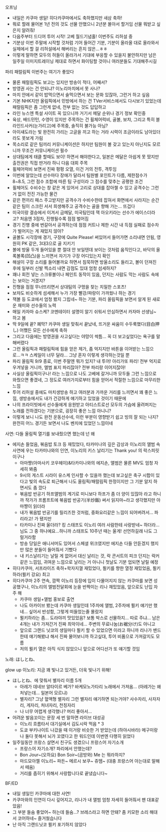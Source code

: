 오프닝

- 내일은 카쿠마 생일! 히다카쿠마에서도 축하했지만 새삼 축하!
- 뭐로 할래 물어본 1년 전의 것도 선물 안했으니 2년분 몰아서 할거임 선물 뭐받고 싶은지 알려줘!
- 다음주부터 드디어 투어 시작! 고베 월드기념홀! 이번주도 리허설 중
- 기분상 이번 주말에 시작할 것처럼 기어 들어간 기분, 기분이 올라올 대로 올라와서 실제에서 할 걸 리허설에서 해버리는 흔치 않은...ㅎㅎ
- 이렇게 말하면 모두의 허들이 올라가서 기대에 부응할 수 있을지 불안하지만 남은 일주일 이미지트레이닝 제대로 하면서 화이팅할 것이니 여러분들도 기대해주시길

파리 패럴림픽 이번주는 여기가 좋았다
- 물론 패럴림픽도 보고는 있지만 방송이 적다, 어째서?
- 방영권 사는 건 안되냐? 이노리마치에서 못 사나?
- 마치 안에서 같이 밥먹으면서 술먹으면서 보는 문화 있잖아, 그런거 하고 싶음
- 기본 NHK지만 올림픽에서 민방에서 하는 건 TVer서비스에서도 다시보기 있었는데 패럴림픽은 좀 그런게 없네, 전부 없는 것도 답답하고
- 라인 뉴스엔 특설 사이트 꼭 있으니까 거기서 메달 순위나 경기 정보 확인중
- 육상, 배드민턴, 수영이 있지만 주목하는 건 휠체어럭비, 골볼, 보챠, 그리고 특히 블라인드사커(눈가리고)에 주목중, 솔직히 불가능 아님?
- 아이섀도라는 빛 완전히 가리는 고글을 끼고 하는 거라 시력이 조금이라도 남아있더라도 못보게 가림
- 목소리로 같은 팀끼리 커뮤니케이션은 하지만 팀원이 볼 갖고 있는지 아닌지도 모르니까 무조건 커뮤니케이션 필수
- 상대팀에게 태클 할때도 보이! 하면서 해야한다고, 일본은 메달은 아쉽게 못 땄지만 출전권은 직접 딴거라 하니 다음 대회 주목
- 휠체어럭비 보면서 진짜 펑펑 오열, 이건 거의 전투, 격투임
- 이번에 알았는데 선수마다 장애가 달라서 팀원별 포인트가 다름, 제한점수가 8~8.5, 그런 점수 조합에 따른 팀 구성이라 그 점수를 맞추는 공평한 조건
- 휠체어도 수비수는 창 같은 게 있어서 고리로 상대를 잡아챌 수 있고 공격수는 그런거 없이 전진 가능한 물건
- 같은 편끼리 패스 주고받지만 공격수가 수비수한테 잡혀서 화면에서 사라지는 순간 같은 팀이 스크린 서서 희생해주고 공격수는 골을 향해 가는... 뜨겁다
- 미국이랑 결승에서 이겨서 금메달, 미국팀인데 잭 아오키라는 선수가 에이스더라고? 처음엔 3점차, 진행될수록 점점 벌어짐
- 경기 진행 중에 번갈아서 공격하는데 점점 커트나 제한 시간 내 득점 실패로 점수차가 벌어지는 게 재밌지 않아?
- 골볼도 시각장애 경기, 구장에 Quite Please! 써있어서 들어가면 소리내면 안됨, 영원히 PK 같은, 3대3으로 골 지키기
- 볼에 방울 두개 들어있을 뿐 절대 안 보일텐데 보이는 것처럼 움직인다고, 바닥의 올록볼록(凹凸)을 느끼면서 자기가 구장 어디있는지 확인
- 해설이 구장 소리를 들어볼까요 하면서 침묵하면 방울소리도 들리고, 볼이 던져진 후에 일부러 신발 찍소리 내면 감점도 있대 엄청 섬세하지?
- 꽤나 회전 넣는 스크류볼이나 페인트 동작이 있음, 던지는 사람도 막는 사람도 속에는 보이는 거겠지?
- 진형을 점점 무너뜨리면서 상대팀의 구멍을 찾는 치밀한 스포츠!
- 보챠도 비슷하게 섬세해서 누가 가장 빨강/파랑이 가까웠나 하는 경기
- 잭볼 등 도쿄에서 엄청 봤지 그립네~ 하는 기분, 파리 올림픽을 보면서 알게 된 새로운 재미와 선수들의 노력
- 매일 카자마 슈스케? 코멘테이터 설명이 알기 쉬워서 안심하면서 카자마 선생님~ 하고 봄
- 딱 9일에 끝? 폐막? 카쿠마 생일 맞춰서 끝났네, 뜨거운 싸움이 수두룩했다(目白押し) 어쨌든 모든 선수에게 축하
- 그리고 다음에는 방영권을 사고싶다는 야망이 싹틈... 꼭 더 보고싶었다는 욕구를 말해버렸다
- 그런 올림픽과 패럴림픽에 힘을 얻은 제가, 좀 억지지만 바톤을 이어받는 느낌으로...ㅋㅋ 스케일이 너무 달라... 그냥 혼자 이렇게 생각하는것일 뿐
- 파리 올림픽 9/9 종료, 이번 주말엔 뭐가 있지? 내 투어! 아리가또 파리! 전부 억지로 우겨넣을 거니까, 앨범 표지 파리잖아? 전부 파리랑 이어지잖아!
- 사실상 올림픽이구나! 라는 느낌으로 나도 고베에 갈거니까 모두들 그런 느낌으로 와줬으면 좋겠네, 그 정도로 여러가지로부터 힘을 얻어서 적절한 느낌으로 마무리한 느낌
- 투어 리허설 중에도 마치생방송 하고 여러분과 가까운 거리를 느끼면서 꽤 좋은 느낌, 생방송에서도 내가 건강하게 얘기하고 있었을 것이기 때문에
- 나의 프라이빗에서 선수들에게 응원받고 아티스트로선 모두의 가슴에 울려퍼지는 노래를 전하겠다는 기분으로, 굉장히 좋은 느낌 아니니?
- 이렇게 보니 나도 완전 운동선수네, 이런 부분이 영향받기 쉽고 빙의 잘 되는 나지? 완전히 어느 경기든 보면서 나도 벤치에 있었던 느낌이네

사연: 다들 올림픽 열기를 보내줬으면 했는데 넌 왜
- 에지손 들었음, 볶음밥 토크 등 재밌었다, 타카미나의 깊은 감상과 이노리의 앨범 속 사연에 우는 타카미나와의 인연, 이노리의 키스 날리기는 Thank you! 의 락스피릿이구나
  - 아마쨩(아마사키 코우헤이)&타카미나와의 에지손, 앨범은 물론 MV도 엄청 자세히 봐줌
  - 9시의 게스트 시라이 유스케 인사할 수 있을까 했는데 보고싶은 축구 시합이 있다고 빛의 속도로 퇴근해서 나도 올림픽/패럴림픽 한정이지만 그 기분 알지 하면서도 좀 깠다
  - 볶음밥 반공기 하프앨범의 계기로 미니보다 하프가 좀 더 양이 있잖아 라고 하니까 작가가 프롬프트에 볶음밥 반공기(半炒飯) 써서 읽지마~라고 생각했지만 아마쨩이 읽더라
  - 내가 볶음밥 반공기를 릴리즈한 것처럼, 중화요리같은 느낌이 되어버려서... 파리라고! 가 됐지만
  - 타카미나 진짜 울더라? 킹 스태프도 이노리 여러 사람한테 사랑받네~ 하더라... 님도 그 중 하나예요...하니까 스태프도 10주년 때는 울게! 선언하길래 나도 그럴거라함
  - 방송 당일은 애니서머도 있어서 스페셜 위크였지만 에지손 다들 안듣겠지 했지만 많은 분들이 들어줘서 기뻤다
  - 내 키스날리기는 날릴 게 없어서 대신 날리는 것, 락 콘서트의 피크 던지는 락커 같은 느낌임, 귀여운 느낌으로 날리는 거 아니니 첫날도 기분 업되면 날릴 예정
- 히다카쿠마, 서프라이즈 축하+왁자지껄 재밌었다, 묄키를 향한 열정 재밌었음, 묄키하라(묄키 강요) 최고
- 히다카쿠마 2주 연속, 깜짝 이노리 등장에 입이 다물어지지 않는 카쿠마를 보면 성공했구나, 이노리의 앨범전달회에 눈을 반짝이는 리나 재밌었음, 앞으로도 난입 자주 해
  - 카쿠마 생일+앨범 홍보로 출연
  - 나도 아카이브 봤는데 카쿠마 생일인데 1주차에 앨범, 2주차에 묄키 얘기만 했네... 싶어서 반성함, 그렇게 떠들었는줄 몰랐지
  - 묄키하라는 좀... 도라야끼 맛있었음? 보통 박스로 선물하지... 따로 주냐... 남은 4개는 내가 가져간거 진짜 최악이네... 주변의 무료나눔(お裾分け)도 아니고
  - 앞으로 그랜드 닛코의 생일마다 묄키 할 수 있었으면 이라고 하니까 리나가 밴드한테 얘기해봤냐 해서 진짜 물어보니까 하고싶대, 투어 비품으로 가져갈지도 모름
  - 저의 묄키 열은 아직 식지 않았으니 앞으로 어디선가 또 얘기할 것임

노래: ほしとね、

glow up 이노리: 지금 꽤 빛나고 있거든, 더욱 빛나기 위해!
- ほしとね、에 맞춰서 별자리 이름 5개
  - 아레가 데네브 알타이르 베가? 바케모노가타리 노래에서 가져옴... (아레가는 왜 처넣는데... 일본어 모르냐)
  - 별자리? 그냥 혈액형 별자리 그런 별자리 얘기하면 되는거야? 사수자리, 사자자리, 게자리, 처녀자리, 천칭자리
  - 나 너무 어렵게 생각했나? 머리 좋아서... 
- 어려운 발음꼬이는 문장 세 번 말하면 라이브 대성공 
  - 이노리 흐름타서 대기실에서 김도시락 먹음 * 3
  - 도쿄 부키나이트 나갔을 때 이거랑 비슷한 거 받았는데 (하야시바라) 메구미랑 나 둘다 못해서 뇌가 꼬였다고 한 워드인데 이번엔 다행히 읽었다
- 일주일동안 프랑스 살면서 친구도 생겼으니 프랑스어 자기소개
  - 프랑스어 자기소개? 파리에서 안했는데?
  - Bon Jour~(오하요) Bon Soir~(곰방와) Me 는 뭐라하지?
  - 마드모아젤 이노리~ 파든~ 메르시 보쿠~ 쥬뗌~ (대충 프랑스어 아는대로 말해서 떼움)
  - 거리를 좁히기 위해서 사랑합니다로 끝냈습니다~

BF/ED
- 내일 생일인 카쿠마에 대한 사연!
- 카쿠마와의 인연이 다시 깊어지고, 리나가 내 앨범 엄청 자세히 들어줘서 팬 대표같았음! 
- 그 부분 들숨 좋았어~ 하는데 들숨...? 브레스라고 하면 안돼? 좀 키모한 소리 해대서 코어하네~ 즐거웠습니다
- 난 아직 그랜드닛코 묄키 포기하지 않았다